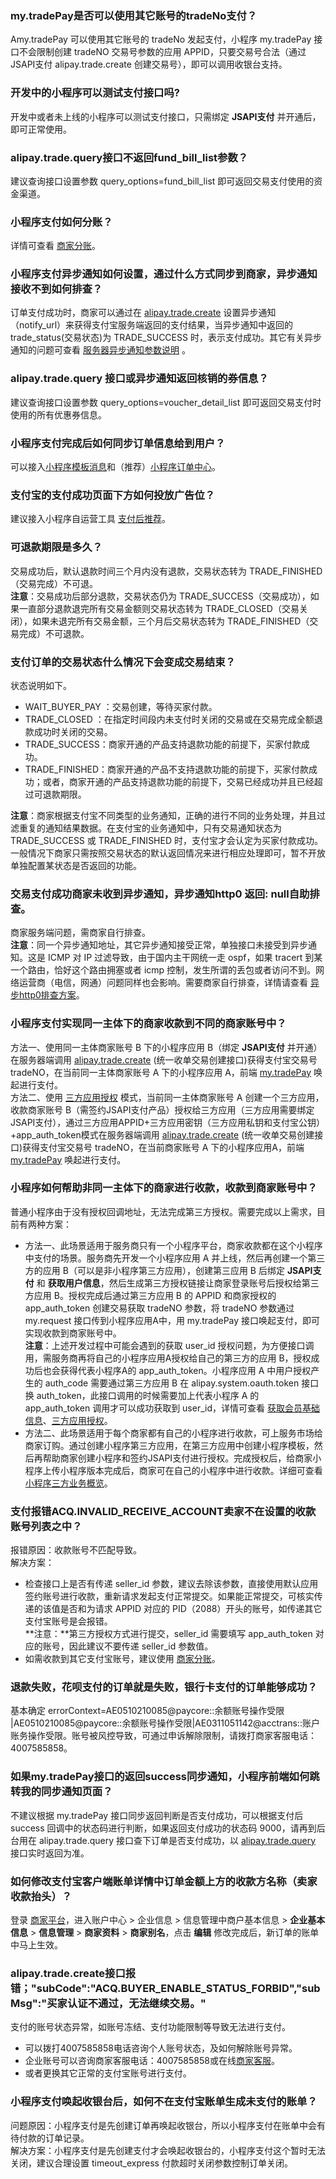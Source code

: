 
### my.tradePay是否可以使用其它账号的tradeNo支付？
Amy.tradePay 可以使用其它账号的 tradeNo 发起支付，小程序 my.tradePay 接口不会限制创建 tradeNO 交易号参数的应用 APPID，只要交易号合法（通过JSAPI支付 alipay.trade.create 创建交易号），即可以调用收银台支持。

### 开发中的小程序可以测试支付接口吗?
开发中或者未上线的小程序可以测试支付接口，只需绑定 **JSAPI支付** 并开通后，即可正常使用。

### alipay.trade.query接口不返回fund_bill_list参数？
建议查询接口设置参数 query_options=fund_bill_list 即可返回交易支付使用的资金渠道。

### 小程序支付如何分账？
详情可查看 [商家分账](https://opendocs.alipay.com/open/repo-0038ln?ref=api)。

### 小程序支付异步通知如何设置，通过什么方式同步到商家，异步通知接收不到如何排查？
订单支付成功时，商家可以通过在 [alipay.trade.create](https://opendocs.alipay.com/mini/6039ed0c_alipay.trade.create?scene=de4d6a1e0c6e423b9eefa7c3a6dcb7a5&pathHash=779dc517) 设置异步通知（notify_url）来获得支付宝服务端返回的支付结果，当异步通知中返回的 trade_status(交易状态)为 TRADE_SUCCESS 时，表示支付成功。其它有关异步通知的问题可查看 [服务器异步通知参数说明](https://opendocs.alipay.com/mini/080p65?pathHash=216e5c27) 。

### alipay.trade.query 接口或异步通知返回核销的券信息？
建议查询接口设置参数 query_options=voucher_detail_list 即可返回交易支付时使用的所有优惠券信息。

### 小程序支付完成后如何同步订单信息给到用户？
可以接入[小程序模板消息](https://opendocs.alipay.com/mini/repo-01emf6)和（推荐）[小程序订单中心](https://opendocs.alipay.com/mini/introduce/ordercenter)。

### 支付宝的支付成功页面下方如何投放广告位？
建议接入小程序自运营工具 [支付后推荐](https://opendocs.alipay.com/b/03al7r)。

### 可退款期限是多久？
交易成功后，默认退款时间三个月内没有退款，交易状态转为 TRADE_FINISHED（交易完成）不可退。<br />**注意**：交易成功后部分退款，交易状态仍为 TRADE_SUCCESS（交易成功），如果一直部分退款退完所有交易金额则交易状态转为 TRADE_CLOSED（交易关闭），如果未退完所有交易金额，三个月后交易状态转为 TRADE_FINISHED（交易完成）不可退款。

### 支付订单的交易状态什么情况下会变成交易结束？
状态说明如下。

- WAIT_BUYER_PAY ：交易创建，等待买家付款。
- TRADE_CLOSED ：在指定时间段内未支付时关闭的交易或在交易完成全额退款成功时关闭的交易。
- TRADE_SUCCESS：商家开通的产品支持退款功能的前提下，买家付款成功。
- TRADE_FINISHED：商家开通的产品不支持退款功能的前提下，买家付款成功；或者，商家开通的产品支持退款功能的前提下，交易已经成功并且已经超过可退款期限。

**注意**：商家根据支付宝不同类型的业务通知，正确的进行不同的业务处理，并且过滤重复的通知结果数据。在支付宝的业务通知中，只有交易通知状态为 TRADE_SUCCESS 或 TRADE_FINISHED 时，支付宝才会认定为买家付款成功。一般情况下商家只需按照交易状态的默认返回情况来进行相应处理即可，暂不开放单独配置某状态是否返回的功能。

### 交易支付成功商家未收到异步通知，异步通知http0 返回: null自助排查。
商家服务端问题，需商家自行排查。<br />**注意**：同一个异步通知地址，其它异步通知接受正常，单独接口未接受到异步通知。这是 ICMP 对 IP 过滤导致，由于国内主干网统一走 ospf，如果 tracert 到某一个路由，恰好这个路由拥塞或者 icmp 控制，发生所谓的丢包或者访问不到。网络运营商（电信，网通）问题同样也会影响。需要商家自行排查，详情请查看 [异步http0排查方案](https://opendocs.alipay.com/support/01rawb)。

### 小程序支付实现同一主体下的商家收款到不同的商家账号中？
方法一、使用同一主体商家账号 B 下的小程序应用 B（绑定 **JSAPI支付** 并开通）在服务器端调用 [alipay.trade.create](https://opendocs.alipay.com/mini/6039ed0c_alipay.trade.create?scene=de4d6a1e0c6e423b9eefa7c3a6dcb7a5&pathHash=779dc517) (统一收单交易创建接口)获得支付宝交易号 tradeNO，在当前同一主体商家账号 A 下的小程序应用 A，前端 [my.tradePay](https://opendocs.alipay.com/mini/api/openapi-pay) 唤起进行支付。<br />方法二、使用 [三方应用授权](https://opendocs.alipay.com/support/01rb00) 模式，当前同一主体商家账号 A 创建一个三方应用，收款商家账号 B（需签约JSAPI支付产品）授权给三方应用（三方应用需要绑定JSAPI支付），通过三方应用APPID+三方应用密钥（三方应用私钥和支付宝公钥）+app_auth_token模式在服务器端调用 [alipay.trade.create](https://opendocs.alipay.com/mini/6039ed0c_alipay.trade.create?scene=de4d6a1e0c6e423b9eefa7c3a6dcb7a5&pathHash=779dc517) (统一收单交易创建接口)获得支付宝交易号 tradeNO，在当前商家账号 A 下的小程序应用A，前端 [my.tradePay](https://opendocs.alipay.com/mini/api/openapi-pay) 唤起进行支付。

### 小程序如何帮助非同一主体下的商家进行收款，收款到商家账号中？
普通小程序由于没有授权回调地址，无法完成第三方授权。需要完成以上需求，目前有两种方案：

- 方法一、此场景适用于服务商只有一个小程序平台，商家收款都在这个小程序中支付的场景。服务商先开发一个小程序应用 A 并上线，然后再创建一个第三方的应用 B（可以是非小程序第三方应用），创建第三应用 B 后绑定 **JSAPI支付** 和 **获取用户信息**，然后生成第三方授权链接让商家登录账号后授权给第三方应用 B。授权完成后通过第三方应用 B 的 APPID 和商家授权的 app_auth_token 创建交易获取 tradeNO 参数，将 tradeNO 参数通过 my.request 接口传到小程序应用A中，用 my.tradePay 接口唤起支付，即可实现收款到商家账号中。<br />**注意**：上述开发过程中可能会遇到的获取 user_id 授权问题，为方便接口调用，需服务商再将自己的小程序应用A授权给自己的第三方的应用 B，授权成功后也会获得代表小程序A的 app_auth_token。小程序应用 A 中用户授权产生的 auth_code 需要通过第三方应用 B 在 alipay.system.oauth.token 接口换 auth_token，此接口调用的时候需要加上代表小程序 A 的 app_auth_token 调用才可以成功获取到 user_id，详情可查看 [获取会员基础信息](https://opendocs.alipay.com/mini/api/ch8chh)、[三方应用授权](https://opendocs.alipay.com/support/01rb00)。
- 方法二、此场景适用于每个商家都有自己的小程序进行收款，可上服务市场给商家订购。通过创建小程序第三方应用，在第三方应用中创建小程序模板，然后再帮助商家创建小程序和签约JSAPI支付进行授权。完成授权后，给商家小程序上传小程序版本完成后，商家可在自己的小程序中进行收款。详细可查看 [小程序三方业务概览](https://opendocs.alipay.com/isv/03ksgw)。

### 支付报错ACQ.INVALID_RECEIVE_ACCOUNT卖家不在设置的收款账号列表之中？
报错原因：收款账号不匹配导致。<br />解决方案：

- 检查接口上是否有传递 seller_id 参数，建议去除该参数，直接使用默认应用签约账号进行收款，重新请求发起支付正常提交。如果能正常提交，可核实传递的该值是否和为请求 APPID 对应的 PID（2088）开头的账号，如传递其它支付宝账号是会报错。<br />**注意：**第三方授权方式进行提交，seller_id 需要填写 app_auth_token 对应的账号，因此建议不要传递 seller_id 参数值。
- 如需收款到其它支付宝账号，建议使用 [商家分账](https://opendocs.alipay.com/open/repo-0038ln?ref=api)。

### 退款失败，花呗支付的订单就是失败，银行卡支付的订单能够成功？
基本确定 errorContext=AE0510210085@paycore::余额账号操作受限 |AE0510210085@paycore::余额账号操作受限|AE0311051142@acctrans::账户账务操作受限。账号被风控导致，可通过申诉解除限制，请拨打商家客服电话：4007585858。

### 如果my.tradePay接口的返回success同步通知，小程序前端如何跳转我的同步通知页面？
不建议根据 my.tradePay 接口同步返回判断是否支付成功，可以根据支付后 success 回调中的状态码进行判断，如果返回支付成功的状态码 9000，请再到后台用在 alipay.trade.query 接口查下订单是否支付成功，以 [alipay.trade.query](https://opendocs.alipay.com/mini/83b6c9a9_alipay.trade.query?scene=common&pathHash=354e8be3) 接口实时返回为准。

### 如何修改支付宝客户端账单详情中订单金额上方的收款方名称（卖家收款抬头）？
登录 [商家平台](https://uemprod.alipay.com/baseinfo/merchantShopBaseInfo.htm#/infomanage?_k=mnv2kh)，进入账户中心 > 企业信息 > 信息管理中商户基本信息 > **企业基本信息** > **信息管理** > **商家资料** > **商家别名**，点击 **编辑** 修改完成后，新订单的账单中马上生效。

### alipay.trade.create接口报错；"subCode":"ACQ.BUYER_ENABLE_STATUS_FORBID","subMsg":"买家认证不通过，无法继续交易。"
支付的账号状态异常，如账号冻结、支付功能限制等导致无法进行支付。 

- 可以拨打4007585858电话咨询个人账号状态，及如何解除账号异常。
- 企业账号可以咨询商家客服电话：4007585858或在线[商家客服](https://opensupport.alipay.com/support/home.htm?ant_source=antsupport)。
- 或者更换其它正常的支付宝账号进行支付。

### 小程序支付唤起收银台后，如何不在支付宝账单生成未支付的账单？
问题原因：小程序支付是先创建订单再唤起收银台，所以小程序支付在账单中会有待付款的订单记录。<br />解决方案：小程序支付是先创建支付才会唤起收银台的，小程序支付这个暂时无法关闭，建议合理设置 timeout_express 付款超时关闭参数控制订单关闭。
